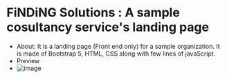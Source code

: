 # FiNDiNG Solutions : A sample cosultancy service's landing page


- About:
  It is a landing page (Front end only) for a sample organization. It is made of Bootstrap 5, HTML, CSS along with few lines of javaScript.
- Preview
- ![image](https://user-images.githubusercontent.com/85868593/183098802-7ea9b794-51f7-4dc4-98a6-43a923c1c1bd.png)

